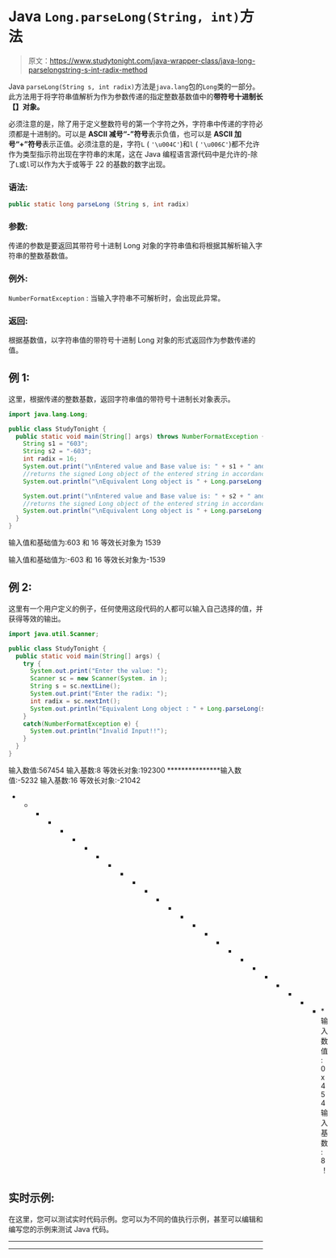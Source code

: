 # Java `Long.parseLong(String, int)`方法

> 原文：<https://www.studytonight.com/java-wrapper-class/java-long-parselongstring-s-int-radix-method>

Java `parseLong(String s, int radix)`方法是`java.lang`包的`Long`类的一部分。此方法用于将字符串值解析为作为参数传递的指定整数基数值中的**带符号十进制长【】对象。**

必须注意的是，除了用于定义整数符号的第一个字符之外，字符串中传递的字符必须都是十进制的。可以是 **ASCII 减号“-”符号**表示负值，也可以是 **ASCII 加号“+”符号**表示正值。必须注意的是，字符`L` ( `'\u004C'`)和`l` ( `'\u006C'`)都不允许作为类型指示符出现在字符串的末尾，这在 Java 编程语言源代码中是允许的-除了`L`或`l`可以作为大于或等于 22 的基数的数字出现。

### 语法:

```java
public static long parseLong (String s, int radix) 
```

### 参数:

传递的参数是要返回其带符号十进制 Long 对象的字符串值和将根据其解析输入字符串的整数基数值。

### 例外:

`NumberFormatException` : 当输入字符串不可解析时，会出现此异常。

### 返回:

根据基数值，以字符串值的带符号十进制 Long 对象的形式返回作为参数传递的值。

## 例 1:

这里，根据传递的整数基数，返回字符串值的带符号十进制长对象表示。

```java
import java.lang.Long;

public class StudyTonight {
  public static void main(String[] args) throws NumberFormatException {
    String s1 = "603";
    String s2 = "-603";
    int radix = 16;
    System.out.print("\nEntered value and Base value is: " + s1 + " and " + radix);
    //returns the signed Long object of the entered string in accordance with the radix            
    System.out.println("\nEquivalent Long object is " + Long.parseLong(s1, radix));

    System.out.print("\nEntered value and Base value is: " + s2 + " and " + radix);
    //returns the signed Long object of the entered string in accordance with the radix            
    System.out.println("\nEquivalent Long object is " + Long.parseLong(s2, radix));
  }
}
```

输入值和基础值为:603 和 16
等效长对象为 1539

输入值和基础值为:-603 和 16
等效长对象为-1539

## 例 2:

这里有一个用户定义的例子，任何使用这段代码的人都可以输入自己选择的值，并获得等效的输出。

```java
import java.util.Scanner;

public class StudyTonight {
  public static void main(String[] args) {
    try {
      System.out.print("Enter the value: ");
      Scanner sc = new Scanner(System. in );
      String s = sc.nextLine();
      System.out.print("Enter the radix: ");
      int radix = sc.nextInt();
      System.out.println("Equivalent Long object : " + Long.parseLong(s, radix)); //parse the string value into signed value with respect to radix 
    }
    catch(NumberFormatException e) {
      System.out.println("Invalid Input!!");
    }
  }
}
```

输入数值:567454
输入基数:8
等效长对象:192300
***************输入数值:-5232
输入基数:16
等效长对象:-21042
* * * * * * * * * * * * * * * * * * * * * * * * * * *输入数值:0x454
输入基数:8
！

## 实时示例:

在这里，您可以测试实时代码示例。您可以为不同的值执行示例，甚至可以编辑和编写您的示例来测试 Java 代码。

* * *

* * *